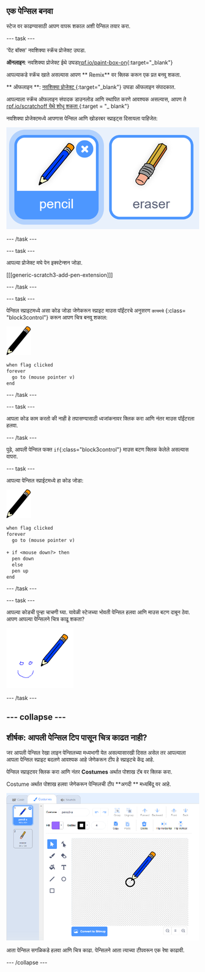 ## एक पेन्सिल बनवा

स्टेज वर काढण्यासाठी आपण वापरू शकाल अशी पेन्सिल तयार करा.

\--- task \---

'पेंट बॉक्स' नवशिक्या स्क्रॅच प्रोजेक्ट उघडा.

**ऑनलाइन**: नवशिक्या प्रोजेक्ट ईथे उघडा[rpf.io/paint-box-on](http://rpf.io/paint-box-on){:target="_blank"}

आपल्याकडे स्क्रॅच खाते असल्यास आपण ** Remix** वर क्लिक करून एक प्रत बनवू शकता.

** ऑफलाइन **: [ नवशिक्या प्रोजेक्ट ](http://rpf.io/p/en/paint-box-go){:target="_blank"} उघडा ऑफलाइन संपादकात.

आपल्याला स्क्रॅच ऑफलाइन संपादक डाउनलोड आणि स्थापित करणे आवश्यक असल्यास, आपण ते [ rpf.io/scratchoff येथे शोधू शकता ](http://rpf.io/scratchoff) {:target = "_ blank"}

नवशिक्या प्रोजेक्टमध्ये आपणास पेन्सिल आणि खोडरबर स्प्राइट्स दिसायला पाहिजेत:

![स्क्रीनशॉट](images/paint-starter.png)

\--- /task \---

\--- task \---

आपल्या प्रोजेक्ट मघे पेन इक्स्टेन्शन जोडा.

[[[generic-scratch3-add-pen-extension]]]

\--- /task \---

\--- task \---

पेन्सिल स्प्राइटमध्ये असा कोड जोडा जेणेकरून स्प्राइट माउस पॉईंटरचे अनुसरण ` कायमचे ` {:class= "block3control"} करून आपण चित्र बनवू शकाल:

![पेन्सिल](images/pencil.png)

```blocks3
when flag clicked
forever
  go to (mouse pointer v)
end
```

\--- /task \---

\--- task \---

आपला कोड काम करतो की नाही हे तपासण्यासाठी ध्वजांकनावर क्लिक करा आणि नंतर माउस पॉईंटरला हलवा.

\--- /task \---

पुढे, आपली पेन्सिल फक्त `if`{:class="block3control"} माउस बटण क्लिक केलेले असल्यास वापरा.

\--- task \---

आपल्या पेन्सिल स्प्राईटमध्ये हा कोड जोडा:

![पेन्सिल](images/pencil.png)

```blocks3
when flag clicked
forever
  go to (mouse pointer v)

+ if <mouse down?> then
  pen down
  else
  pen up
end
```

\--- /task \---

\--- task \---

आपल्या कोडची पुन्हा चाचणी घ्या. यावेळी स्टेजच्या भोवती पेन्सिल हलवा आणि माउस बटण दाबून ठेवा. आपण आपल्या पेन्सिलने चित्र काढू शकता?

![स्क्रीनशॉट](images/paint-draw.png)

\--- /task \---

## \--- collapse \---

## शीर्षक: आपली पेन्सिल टिप पासून चित्र काढत नाही?

जर आपली पेन्सिल रेखा लाइन पेन्सिलच्या मध्यभागी येत असल्यासारखी दिसत असेल तर आपल्याला आपला पेन्सिल स्प्राइट बदलणे आवश्यक आहे जेणेकरून टीप हे स्प्राइटचे केंद्र आहे.

पेन्सिल स्प्राइटवर क्लिक करा आणि नंतर **Costumes** अर्थात पोशाख टॅब वर क्लिक करा.

Costume अर्थात पोशाख हलवा जेणेकरून पेन्सिलची टीप **अगदी ** मध्यबिंदू वर आहे.

![Costume केंद्र](images/costume-center-annotated.png)

आता पेन्सिल सगळिकडे हलवा आणि चित्र काढा. पेन्सिलने आता त्याच्या टीपवरून एक रेषा काढावी.

\--- /collapse \---